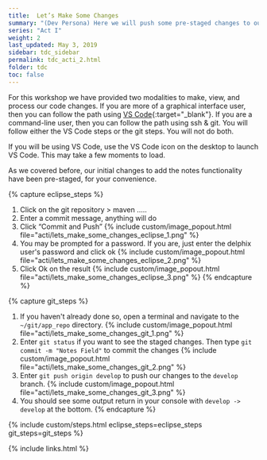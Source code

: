 ```yaml
---
title:  Let’s Make Some Changes
summary: "(Dev Persona) Here we will push some pre-staged changes to our develop feature branch"
series: "Act I"
weight: 2
last_updated: May 3, 2019
sidebar: tdc_sidebar
permalink: tdc_acti_2.html
folder: tdc
toc: false
---
```


For this workshop we have provided two modalities to make, view, and process our code changes. If you are more of a graphical interface user, then you can follow the path using [VS Code](https://code.visualstudio.com/){:target="_blank"}. If you are a command-line user, then you can follow the path using ssh & git. You will follow either the VS Code steps or the git steps. You will not do both.

If you will be using VS Code, use the VS Code icon on the desktop to launch VS Code. This may take a few moments to load.

As we covered before, our initial changes to add the notes functionality have been pre-staged, for your convenience.

{% capture eclipse_steps %}
1. Click on the git repository > maven …..
2. Enter a commit message, anything will do
3. Click “Commit and Push”
   {% include custom/image_popout.html file="acti/lets_make_some_changes_eclipse_1.png" %}
4. You may be prompted for a password. If you are, just enter the delphix user's password and click ok
   {% include custom/image_popout.html file="acti/lets_make_some_changes_eclipse_2.png" %}
5. Click Ok on the result
   {% include custom/image_popout.html file="acti/lets_make_some_changes_eclipse_3.png" %}
{% endcapture %}

{% capture git_steps %}
1. If you haven't already done so, open a terminal and navigate to the `~/git/app_repo` directory.
   {% include custom/image_popout.html file="acti/lets_make_some_changes_git_1.png" %}
2. Enter `git status` if you want to see the staged changes. Then type `git commit -m "Notes Field"` to commit the changes
   {% include custom/image_popout.html file="acti/lets_make_some_changes_git_2.png" %}
3. Enter `git push origin develop` to push our changes to the `develop` branch.
   {% include custom/image_popout.html file="acti/lets_make_some_changes_git_3.png" %}
4. You should see some output return in your console with `develop -> develop` at the bottom.
{% endcapture %}

{% include custom/steps.html eclipse_steps=eclipse_steps git_steps=git_steps %}

{% include links.html %}